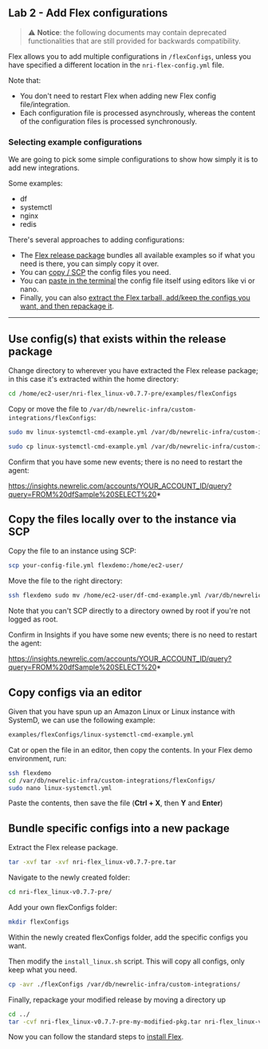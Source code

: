 ## Lab 2 - Add Flex configurations

> ⚠️ **Notice**: the following documents may contain deprecated functionalities that are still provided for backwards compatibility.

Flex allows you to add multiple configurations in `/flexConfigs`, unless you have specified a different location in the `nri-flex-config.yml` file.

Note that:
* You don't need to restart Flex when adding new Flex config file/integration.
* Each configuration file is processed asynchrously, whereas the content of the configuration files is processed synchronously.  

### Selecting example configurations

We are going to pick some simple configurations to show how simply it is to add new integrations.

Some examples:
- df
- systemctl
- nginx
- redis

There's several approaches to adding configurations:

* The [Flex release package](#Use-config(s)-that-exists-within-the-release-package) bundles all available examples so if what you need is there, you can simply copy it over.
* You can [copy / SCP](Copy-the-files-locally-over-to-the-instance-via-SCP) the config files you need.
* You can [paste in the terminal](#Copy-configs-via-an-editor) the config file itself using editors like vi or nano.
* Finally, you can also [extract the Flex tarball, add/keep the configs you want, and then repackage it](#Bundle-specific-configs-into-a-new-package).

___
## Use config(s) that exists within the release package

Change directory to wherever you have extracted the Flex release package; in this case it's extracted within the home directory:

```bash
cd /home/ec2-user/nri-flex_linux-v0.7.7-pre/examples/flexConfigs
```

Copy or move the file to `/var/db/newrelic-infra/custom-integrations/flexConfigs`:

```bash
sudo mv linux-systemctl-cmd-example.yml /var/db/newrelic-infra/custom-integrations/flexConfigs
```
```bash
sudo cp linux-systemctl-cmd-example.yml /var/db/newrelic-infra/custom-integrations/flexConfigs
```

Confirm that you have some new events; there is no need to restart the agent:

https://insights.newrelic.com/accounts/YOUR_ACCOUNT_ID/query?query=FROM%20dfSample%20SELECT%20*

## Copy the files locally over to the instance via SCP

Copy the file to an instance using SCP:
```bash
scp your-config-file.yml flexdemo:/home/ec2-user/
```
Move the file to the right directory:
```bash
ssh flexdemo sudo mv /home/ec2-user/df-cmd-example.yml /var/db/newrelic-infra/custom-integrations/flexConfigs/
```
Note that you can't SCP directly to a directory owned by root if you're not logged as root.

Confirm in Insights if you have some new events; there is no need to restart the agent: 

https://insights.newrelic.com/accounts/YOUR_ACCOUNT_ID/query?query=FROM%20dfSample%20SELECT%20*

## Copy configs via an editor

Given that you have spun up an Amazon Linux or Linux instance with SystemD, we can use the following example:
```bash
examples/flexConfigs/linux-systemctl-cmd-example.yml
```

Cat or open the file in an editor, then copy the contents. In your Flex demo environment, run:
```bash
ssh flexdemo
cd /var/db/newrelic-infra/custom-integrations/flexConfigs/
sudo nano linux-systemctl.yml
```
Paste the contents, then save the file (**Ctrl + X**,  then **Y** and **Enter**)

## Bundle specific configs into a new package

Extract the Flex release package.
```bash
tar -xvf tar -xvf nri-flex_linux-v0.7.7-pre.tar
````
Navigate to the newly created folder:
```bash
cd nri-flex_linux-v0.7.7-pre/
```
Add your own flexConfigs folder:
```bash
mkdir flexConfigs
```
Within the newly created flexConfigs folder, add the specific configs you want. 

Then modify the `install_linux.sh` script. This will copy all configs, only keep what you need.

```bash
cp -avr ./flexConfigs /var/db/newrelic-infra/custom-integrations/
```

Finally, repackage your modified release by moving a directory up 
```bash
cd ../
tar -cvf nri-flex_linux-v0.7.7-pre-my-modified-pkg.tar nri-flex_linux-v0.7.7-pre/
```
Now you can follow the standard steps to [install Flex](w-Lab0-Installing-Flex.md).